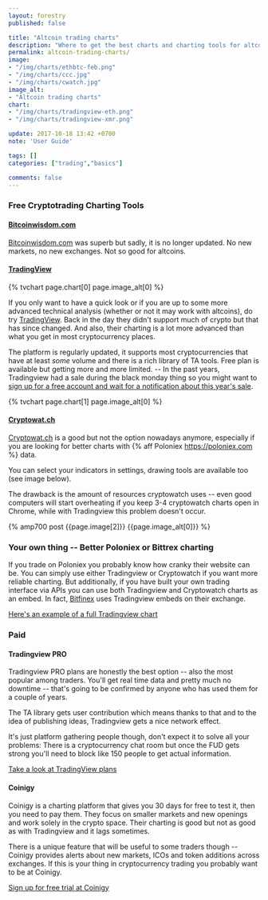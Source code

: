 ```yaml
---
layout: forestry
published: false

title: "Altcoin trading charts"
description: "Where to get the best charts and charting tools for altcoin trading and technical analysis."
permalink: altcoin-trading-charts/
image:
- "/img/charts/ethbtc-feb.png"
- "/img/charts/ccc.jpg"
- "/img/charts/cwatch.jpg"
image_alt:
- "Altcoin trading charts"
chart:
- "/img/charts/tradingview-eth.png"
- "/img/charts/tradingview-xmr.png"

update: 2017-10-18 13:42 +0700
note: 'User Guide'

tags: []
categories: ["trading","basics"]

comments: false
---
```


### Free Cryptotrading Charting Tools

#### [Bitcoinwisdom.com](http://bitcoinwisdom.com)

[Bitcoinwisdom.com](http://bitcoinwisdom.com) was superb but sadly, it is no longer updated. No new markets, no new exchanges. Not so good for altcoins.


#### [TradingView](https://www.tradingview.com/chart/)

{% tvchart page.chart[0] page.image_alt[0] %}

If you only want to have a quick look or if you are up to some more advanced technical analysis (whether or not it may work with altcoins), do try [TradingView](http://tradingview.go2cloud.org/aff_c?offer_id=2&aff_id=3223&url_id=23). Back in the day they didn't support much of crypto but that has since changed. And also, their charting is a lot more advanced than what you get in most cryptocurrency places.

The platform is regularly updated, it supports most cryptocurrencies that have at least *some* volume and there is a rich library of TA tools. Free plan is available but getting more and more limited. -- In the past years, Tradingview had a sale during the black monday thing so you might want to [sign up for a free account and wait for a notification about this year's sale](http://tradingview.go2cloud.org/aff_c?offer_id=2&aff_id=3223&url_id=23).

{% tvchart page.chart[1] page.image_alt[0] %}


#### [Cryptowat.ch](http://cryptowat.ch)

[Cryptowat.ch](http://cryptowat.ch) is a good but not the option nowadays anymore, especially if you are looking for better charts with {% aff Poloniex https://poloniex.com %} data.

You can select your indicators in settings, drawing tools are available too (see image below).

The drawback is the amount of resources cryptowatch uses -- even good computers will start overheating if you keep 3-4 cryptowatch charts open in Chrome, while with Tradingview this problem doesn't occur.

{% amp700 post {{page.image[2]}} {{page.image_alt[0]}} %}

### Your own thing -- Better Poloniex or Bittrex charting

If you trade on Poloniex you probably know how cranky their website can be. You can simply use either Tradingview or Cryptowatch if you want more reliable charting. But additionally, if you have built your own trading interface via APIs you can use both Tradingview and Cryptowatch charts as an embed. In fact, [Bitfinex](https://www.bitfinex.com/?refcode=5egV78YtlC) uses Tradingview embeds on their exchange.

[Here's an example of a full Tradingview chart](http://tradingview.go2cloud.org/aff_c?offer_id=2&aff_id=3223&url_id=11)

### Paid

#### Tradingview PRO

Tradingview PRO plans are honestly the best option -- also the most popular among traders. You'll get real time data and pretty much no downtime -- that's going to be confirmed by anyone who has used them for a couple of years.

The TA library gets user contribution which means thanks to that and to the idea of publishing ideas, Tradingview gets a nice network effect.

It's just platform gathering people though, don't expect it to solve all your problems: There is a cryptocurrency chat room but once the FUD gets strong you'll need to block like 150 people to get actual information.

[Take a look at TradingView plans](http://tradingview.go2cloud.org/aff_c?offer_id=2&aff_id=3223&url_id=3)

#### Coinigy

Coinigy is a charting platform that gives you 30 days for free to test it, then you need to pay them. They focus on smaller markets and new openings and work solely in the crypto space. Their charting is good but not as good as with Tradingview and it lags sometimes.

There is a unique feature that will be useful to some traders though -- Coinigy provides alerts about new markets, ICOs and token additions across exchanges. If this is your thing in cryptocurrency trading you probably want to be at Coinigy.

[Sign up for free trial at Coinigy](https://www.coinigy.com/?r=3599c6f9 )
